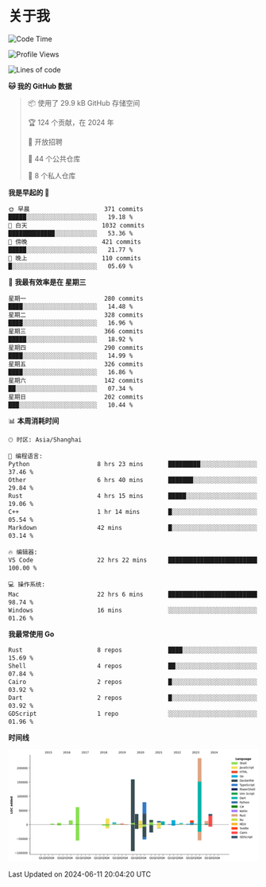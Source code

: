 # 关于我

<!--START_SECTION:waka-->
![Code Time](http://img.shields.io/badge/Code%20Time-2%2C801%20hrs%2015%20mins-blue)

![Profile Views](http://img.shields.io/badge/%E4%B8%AA%E4%BA%BA%E8%B5%84%E6%96%99%E8%A7%82%E7%9C%8B%E6%AC%A1%E6%95%B0-1-blue)

![Lines of code](https://img.shields.io/badge/%E4%BB%8E%E3%80%8CHello%20World%E3%80%8D%E8%B5%B7%E6%88%91%E5%B7%B2%E7%BB%8F%E5%86%99%E4%BA%86-768.9%20thousand%20%E8%A1%8C%E4%BB%A3%E7%A0%81-blue)

**🐱 我的 GitHub 数据** 

> 📦  使用了 29.9 kB GitHub 存储空间 
 > 
> 🏆 124 个贡献，在 2024 年
 > 
> 💼 开放招聘
 > 
> 📜 44 个公共仓库 
 > 
> 🔑 8 个私人仓库 
 > 
**我是早起的 🐤** 

```text
🌞 早晨                     371 commits         █████░░░░░░░░░░░░░░░░░░░░   19.18 % 
🌆 白天                     1032 commits        █████████████░░░░░░░░░░░░   53.36 % 
🌃 傍晚                     421 commits         █████░░░░░░░░░░░░░░░░░░░░   21.77 % 
🌙 晚上                     110 commits         █░░░░░░░░░░░░░░░░░░░░░░░░   05.69 % 
```
📅 **我最有效率是在 星期三** 

```text
星期一                      280 commits         ████░░░░░░░░░░░░░░░░░░░░░   14.48 % 
星期二                      328 commits         ████░░░░░░░░░░░░░░░░░░░░░   16.96 % 
星期三                      366 commits         █████░░░░░░░░░░░░░░░░░░░░   18.92 % 
星期四                      290 commits         ████░░░░░░░░░░░░░░░░░░░░░   14.99 % 
星期五                      326 commits         ████░░░░░░░░░░░░░░░░░░░░░   16.86 % 
星期六                      142 commits         ██░░░░░░░░░░░░░░░░░░░░░░░   07.34 % 
星期日                      202 commits         ███░░░░░░░░░░░░░░░░░░░░░░   10.44 % 
```


📊 **本周消耗时间** 

```text
🕑︎ 时区: Asia/Shanghai

💬 编程语言: 
Python                   8 hrs 23 mins       █████████░░░░░░░░░░░░░░░░   37.46 % 
Other                    6 hrs 40 mins       ███████░░░░░░░░░░░░░░░░░░   29.84 % 
Rust                     4 hrs 15 mins       █████░░░░░░░░░░░░░░░░░░░░   19.06 % 
C++                      1 hr 14 mins        █░░░░░░░░░░░░░░░░░░░░░░░░   05.54 % 
Markdown                 42 mins             █░░░░░░░░░░░░░░░░░░░░░░░░   03.14 % 

🔥 编辑器: 
VS Code                  22 hrs 22 mins      █████████████████████████   100.00 % 

💻 操作系统: 
Mac                      22 hrs 6 mins       █████████████████████████   98.74 % 
Windows                  16 mins             ░░░░░░░░░░░░░░░░░░░░░░░░░   01.26 % 
```

**我最常使用 Go** 

```text
Rust                     8 repos             ████░░░░░░░░░░░░░░░░░░░░░   15.69 % 
Shell                    4 repos             ██░░░░░░░░░░░░░░░░░░░░░░░   07.84 % 
Cairo                    2 repos             █░░░░░░░░░░░░░░░░░░░░░░░░   03.92 % 
Dart                     2 repos             █░░░░░░░░░░░░░░░░░░░░░░░░   03.92 % 
GDScript                 1 repo              ░░░░░░░░░░░░░░░░░░░░░░░░░   01.96 % 
```



**时间线**

![Lines of Code chart](https://raw.githubusercontent.com/catusax/catusax/master/assets/bar_graph.png)


 Last Updated on 2024-06-11 20:04:20 UTC
<!--END_SECTION:waka-->
